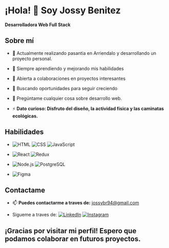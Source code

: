 <!--
**JossyBR/JossyBr** is a ✨ _special_ ✨ repository because its `README.md` (this file) appears on your GitHub profile.

Here are some ideas to get you started:

- 🔭 I’m currently working on ...
- 🌱 I’m currently learning ...
- 👯 I’m looking to collaborate on ...
- 🤔 I’m looking for help with ...
- 💬 Ask me about ...
- 📫 How to reach me: ...
- 😄 Pronouns: ...
- ⚡ Fun fact: ...
-->
# ¡Hola! 👋 Soy Jossy Benitez
**Desarrolladora Web Full Stack** 

## Sobre mí

- 💼 Actualmente realizando pasantia en Arriendalo y desarrollando un proyecto personal.
- 🌱 Siempre aprendiendo y mejorando mis habilidades
- 👯 Abierta a colaboraciones en proyectos interesantes
- 🤔 Buscando oportunidades para seguir creciendo
- 💬 Pregúntame cualquier cosa sobre desarrollo web.
  
- ⚡ **Dato curioso: Disfruto del diseño, la actividad física y las caminatas ecológicas.**

## Habilidades

- ![HTML](https://img.shields.io/badge/HTML-FF5733?style=for-the-badge&logo=html5&logoColor=white)  ![CSS](https://img.shields.io/badge/CSS-1572B6?style=for-the-badge&logo=css3&logoColor=white)  ![JavaScript](https://img.shields.io/badge/JavaScript-F7DF1E?style=for-the-badge&logo=javascript&logoColor=black) 

- ![React](https://img.shields.io/badge/React-61DAFB?style=for-the-badge&logo=react&logoColor=black)  ![Redux](https://img.shields.io/badge/Redux-764ABC?style=for-the-badge&logo=redux&logoColor=white) 

- ![Node.js](https://img.shields.io/badge/Node.js-43853D?style=for-the-badge&logo=node.js&logoColor=white)  ![PostgreSQL](https://img.shields.io/badge/PostgreSQL-336791?style=for-the-badge&logo=postgresql&logoColor=white)

- ![Figma](https://img.shields.io/badge/Figma-F24E1E?style=for-the-badge&logo=figma&logoColor=white)


## Contactame

- 📫 **Puedes contactarme a traves de:** [jossybr94@gmail.com](jossybr94@gmail.com)


- Sigueme a traves de:
[![LinkedIn](https://img.shields.io/badge/LinkedIn-0077B5?style=for-the-badge&logo=linkedin&logoColor=white)](https://www.linkedin.com/in/joselin-benitez-rivas-ab2575189)
[![Instagram](https://img.shields.io/badge/Instagram-E4405F?style=for-the-badge&logo=instagram&logoColor=white)](https://www.instagram.com/jossybnitez/)



## ¡Gracias por visitar mi perfil! Espero que podamos colaborar en futuros proyectos.

